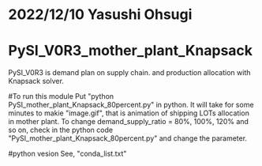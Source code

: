 # 2022/12/10 Yasushi Ohsugi
#
# PySI_V0R3_mother_plant_Knapsack

PySI_V0R3 is demand plan on supply chain. and production allocation with Knapsack solver.

#To run this module
Put "python PySI_mother_plant_Knapsack_80percent.py" in python.
It will take for some minutes to makie "image.gif", that is animation of shipping LOTs allocation in mother plant.
To change demand_supply_ratio = 80%, 100%, 120% and so on, check in the python code "PySI_mother_plant_Knapsack_80percent.py" and change the parameter. 

#python vesion
See, "conda_list.txt" 


